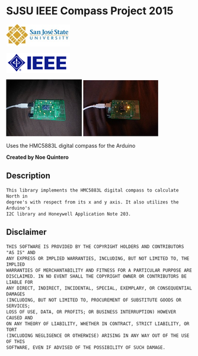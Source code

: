 SJSU IEEE Compass Project 2015
==============================
![](\sjsu_horiz.jpg)

![](\IEEE_logo.jpg)


![](\Digital_compass.jpg) ![](\Digital_compass_led.jpg)

Uses the HMC5883L digital compass for the Arduino

**Created by Noe Quintero**

Description
---------------------------------------------------
    This library implements the HMC5883L digital compass to calculate North in 
    degree's with respect from its x and y axis. It also utilizes the Arduino's 
    I2C library and Honeywell Application Note 203.

Disclaimer
---------------------------------------------------
    THIS SOFTWARE IS PROVIDED BY THE COPYRIGHT HOLDERS AND CONTRIBUTORS "AS IS" AND
    ANY EXPRESS OR IMPLIED WARRANTIES, INCLUDING, BUT NOT LIMITED TO, THE IMPLIED
    WARRANTIES OF MERCHANTABILITY AND FITNESS FOR A PARTICULAR PURPOSE ARE
    DISCLAIMED. IN NO EVENT SHALL THE COPYRIGHT OWNER OR CONTRIBUTORS BE LIABLE FOR
    ANY DIRECT, INDIRECT, INCIDENTAL, SPECIAL, EXEMPLARY, OR CONSEQUENTIAL DAMAGES
    (INCLUDING, BUT NOT LIMITED TO, PROCUREMENT OF SUBSTITUTE GOODS OR SERVICES;
    LOSS OF USE, DATA, OR PROFITS; OR BUSINESS INTERRUPTION) HOWEVER CAUSED AND
    ON ANY THEORY OF LIABILITY, WHETHER IN CONTRACT, STRICT LIABILITY, OR TORT
    (INCLUDING NEGLIGENCE OR OTHERWISE) ARISING IN ANY WAY OUT OF THE USE OF THIS
    SOFTWARE, EVEN IF ADVISED OF THE POSSIBILITY OF SUCH DAMAGE.